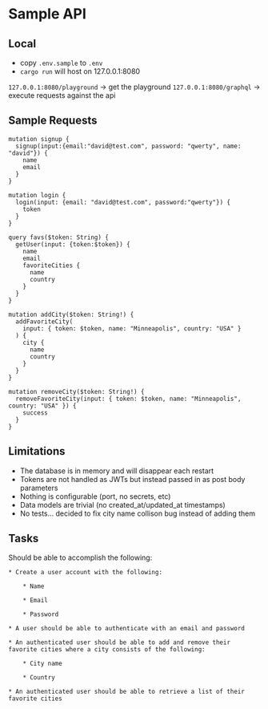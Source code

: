 
# Sample API

## Local 

- copy `.env.sample` to `.env`
- `cargo run` will host on 127.0.0.1:8080

`127.0.0.1:8080/playground` -> get the playground
`127.0.0.1:8080/graphql` -> execute requests against the api

## Sample Requests

```
mutation signup {
  signup(input:{email:"david@test.com", password: "qwerty", name: "david"}) {
    name
    email
  }
}

mutation login {
  login(input: {email: "david@test.com", password:"qwerty"}) {
    token
  }
}

query favs($token: String) {
  getUser(input: {token:$token}) {
    name
    email
    favoriteCities {
      name
      country
    }
  }
}

mutation addCity($token: String!) {
  addFavoriteCity(
    input: { token: $token, name: "Minneapolis", country: "USA" }
  ) {
    city {
      name
      country
    }
  }
}

mutation removeCity($token: String!) {
  removeFavoriteCity(input: { token: $token, name: "Minneapolis", country: "USA" }) {
    success
  }
}

```

## Limitations
- The database is in memory and will disappear each restart
- Tokens are not handled as JWTs but instead passed in as post body parameters
- Nothing is configurable (port, no secrets, etc)
- Data models are trivial (no created_at/updated_at timestamps)
- No tests... decided to fix city name collison bug instead of adding them

## Tasks
Should be able to accomplish the following:

    * Create a user account with the following:
    
        * Name
        
        * Email
        
        * Password
        
    * A user should be able to authenticate with an email and password
        
    * An authenticated user should be able to add and remove their favorite cities where a city consists of the following:
    
        * City name
        
        * Country
        
    * An authenticated user should be able to retrieve a list of their favorite cities
